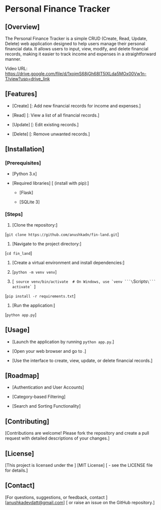 # Personal Finance Tracker

## [Overview]

The Personal Finance Tracker is a simple CRUD (Create, Read, Update,
Delete) web application designed to help users manage their personal
financial data. It allows users to input, view, modify, and delete
financial records, making it easier to track income and expenses in a
straightforward manner.

Video URL: https://drive.google.com/file/d/1xojmS68jGh68IT5lXLda5MOx00Vw1n-T/view?usp=drive_link

## [Features] 

- [Create] [: Add new financial records for income and
  expenses.] 

- [Read] [: View a list of all financial
  records.] 

- [Update] [: Edit existing records.] 

- [Delete] [: Remove unwanted records.] 

## [Installation] 

### [Prerequisites] 

- [Python 3.x] 

- [Required libraries] [ (install with pip):] 

  - [Flask] 

  - [SQLite 3] 

### [Steps] 

1.  [Clone the repository:] 

[`git clone https://github.com/anushkadn/fin-land.git`] 

1.  [Navigate to the project directory:] 

[`cd fin_land`] 

1.  [Create a virtual environment and install dependencies:] 

2.  [`python -m venv venv`] 

3.  [`` source venv/bin/activate  # On Windows, use `venv ```\``Scripts``\``` activate` ``] 

[`pip install -r requirements.txt`] 

1.  [Run the application:] 

[`python app.py`] 

## [Usage] 

- [Launch the application by running `python app.py`.] 

- [Open your web browser and go to .] 

- [Use the interface to create, view, update, or delete financial
  records.] 

## [Roadmap] 

- [Authentication and User Accounts] 

- [Category-based Filtering] 

- [Search and Sorting Functionality] 

## [Contributing] 

[Contributions are welcome! Please fork the repository and create a pull
request with detailed descriptions of your changes.] 

## [License] 

[This project is licensed under the ] [MIT
License] [ - see the LICENSE file for details.] 

## [Contact] 

[For questions, suggestions, or feedback, contact
] [anushkadevdatt@gmail.com] [ or raise an
issue on the GitHub repository.] 
